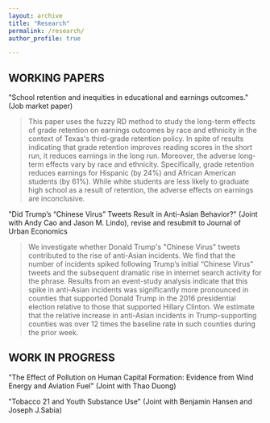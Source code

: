 ```yaml
---
layout: archive
title: "Research"
permalink: /research/
author_profile: true

---
```

## WORKING PAPERS

"School retention and inequities in educational and earnings outcomes." (Job market paper)

> This paper uses the fuzzy RD method to study the long-term effects of grade retention on earnings outcomes by race and ethnicity in the context of Texas's third-grade retention policy. In spite of results indicating that grade retention improves reading scores in the short run, it reduces earnings in the long run. Moreover, the adverse long-term effects vary by race and ethnicity. Specifically, grade retention reduces earnings for Hispanic (by 24\%) and African American students (by 61\%). While white students are less likely to graduate high school as a result of retention, the adverse effects on earnings are inconclusive.

"Did Trump’s “Chinese Virus” Tweets Result in Anti-Asian Behavior?" (Joint with Andy Cao and Jason M. Lindo), revise and resubmit to Journal of Urban Economics

> We investigate whether Donald Trump's "Chinese Virus" tweets contributed to the rise of anti-Asian incidents. We find that the number of incidents spiked following Trump’s initial “Chinese Virus” tweets and the subsequent dramatic rise in internet search activity for the phrase. Results from an event-study analysis indicate that this spike in anti-Asian incidents was significantly more pronounced in counties that supported Donald Trump in the 2016 presidential election relative to those that supported Hillary Clinton. We estimate that the relative increase in anti-Asian incidents in Trump-supporting counties was over 12 times the baseline rate in such counties during the prior week.

## WORK IN PROGRESS

"The Effect of Pollution on Human Capital Formation: Evidence from Wind Energy and Aviation Fuel" (Joint with Thao Duong)

"Tobacco 21 and Youth Substance Use" (Joint with Benjamin Hansen and Joseph J.Sabia)

